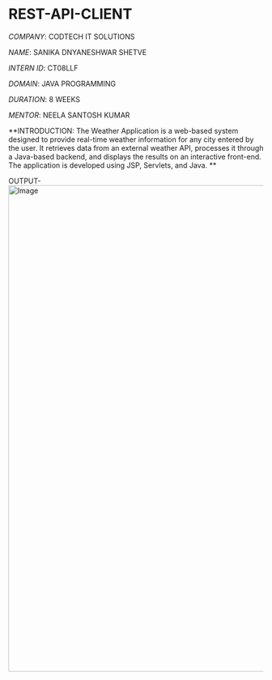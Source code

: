 # REST-API-CLIENT

*COMPANY*: CODTECH IT SOLUTIONS

*NAME*: SANIKA DNYANESHWAR SHETVE

*INTERN ID*: CT08LLF

*DOMAIN*: JAVA PROGRAMMING

*DURATION*: 8 WEEKS

*MENTOR*: NEELA SANTOSH KUMAR

**INTRODUCTION: The Weather Application is a web-based system designed to provide real-time weather information for any city entered by the user. It retrieves data from an external weather API, processes it through a Java-based backend, and displays the results on an interactive front-end. The application is developed using JSP, Servlets, and Java. **

OUTPUT-
<img width="960" alt="Image" src="https://github.com/user-attachments/assets/7050ae2b-4683-415a-a9a6-699d1e7014c5" />
